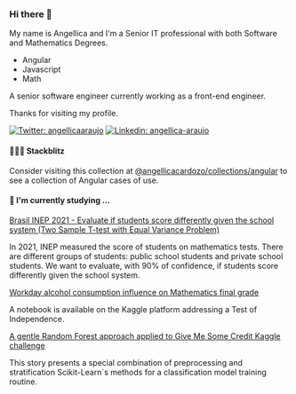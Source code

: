 ### Hi there 👋

My name is Angellica and I'm a Senior IT professional with both Software and Mathematics Degrees.

* Angular
* Javascript
* Math


A senior software engineer currently working as a front-end engineer.

Thanks for visiting my profile.

[![Twitter: angellicaaraujo](https://img.shields.io/twitter/url?label=%40angellicaaraujo&style=social&url=https%3A%2F%2Ftwitter.com%2Fangellicaaraujo)](https://www.twitter.com/angellicaaraujo)
[![Linkedin: angellica-araujo](https://img.shields.io/badge/Angellica%20Araujo-0077B5?style=flat-square&logo=linkedin&logoColor=white)](https://www.linkedin.com/in/angellica-araujo/)

#### 👨🏽‍💻 Stackblitz

Consider visiting this collection at [@angellicacardozo/collections/angular](https://stackblitz.com/@angellicacardozo/collections/angular) to see a collection of Angular cases of use.

#### 🌱 I'm currently studying ...

[Brasil INEP 2021 - Evaluate if students score differently given the school system (Two Sample T-test with Equal Variance Problem)](https://colab.research.google.com/drive/1e3ZTI9pN-nc2Tn9EVo0Dm72s7KrBZHCi?usp=sharing)

In 2021, INEP measured the score of students on mathematics tests. There are different groups of students: public school students and private school students. We want to evaluate, with 90% of confidence, if students score differently given the school system.

[Workday alcohol consumption influence on Mathematics final grade](https://www.kaggle.com/code/angellicaaraujo/workday-alcohol-consumption-influence-on-mathemati/notebook)

A notebook is available on the Kaggle platform addressing a Test of Independence.

[A gentle Random Forest approach applied to Give Me Some Credit Kaggle challenge](https://medium.com/p/35657214fb40)

This story presents a special combination of preprocessing and stratification Scikit-Learn`s methods for a classification model training routine.

<!--
**angellicacardozo/angellicacardozo** is a ✨ _special_ ✨ repository because its `README.md` (this file) appears on your GitHub profile.

Here are some ideas to get you started:

- 🔭 I’m currently working on ...
- 🌱 I’m currently learning ...
- 👯 I’m looking to collaborate on ...
- 🤔 I’m looking for help with ...
- 💬 Ask me about ...
- 📫 How to reach me: ...
- 😄 Pronouns: ...
- ⚡ Fun fact: ...
-->
